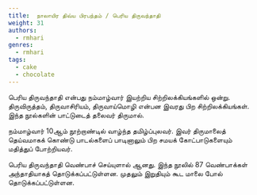 ```yaml
---
title: 	நாலாயிர திவ்ய பிரபந்தம் / பெரிய திருவந்தாதி
weight: 31
authors:
  - rmhari
genres:
  - rmhari 
tags:
  - cake
  - chocolate
---
```


பெரிய திருவந்தாதி என்பது நம்மாழ்வார் இயற்றிய சிற்றிலக்கியங்களில் ஒன்று. திருவிருத்தம், திருவாசிரியம், திருவாய்மொழி என்பன இவரது பிற சிற்றிலக்கியங்கள். இந்த நூல்களின் பாட்டுடைத் தலைவர் திருமால்.

நம்மாழ்வார் 10ஆம் நூற்றாண்டில் வாழ்ந்த தமிழ்ப்புலவர். இவர் திருமாலைத் தெய்வமாகக் கொண்டு பாடல்களைப் பாடினாலும் பிற சமயக் கோட்பாடுகளையும் மதித்துப் போற்றியவர்.

பெரிய திருவந்தாதி வெண்பாச் செய்யுளால் ஆனது. இந்த நூலில் 87 வெண்பாக்கள் அந்தாதியாகத் தொடுக்கப்பட்டுள்ளன. முதலும் இறுதியும் கூட மாலை போல் தொடுக்கப்பட்டுள்ளன.